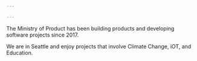 ```yaml
---

---
```


The Ministry of Product has been building products and developing software projects since 2017.

We are in Seattle and enjoy projects that involve Climate Change, iOT, and Education.
